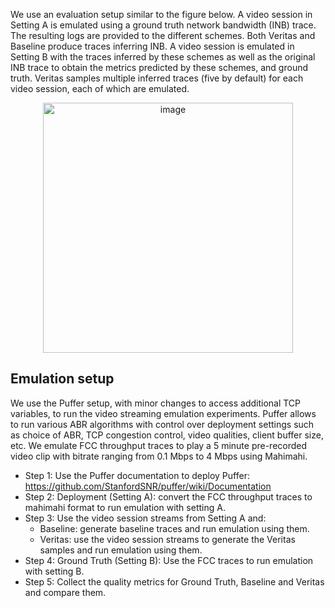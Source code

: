 We use an evaluation setup similar to the figure below. A video session in Setting A is emulated using a ground truth network bandwidth (INB) trace. The resulting logs are provided to the different schemes. Both Veritas and Baseline produce traces
inferring INB. A video session is emulated in Setting B with the traces inferred by these schemes as well as the original INB trace
to obtain the metrics predicted by these schemes, and ground truth. Veritas samples multiple inferred traces (five by default) for each video session, each of which are emulated.

<p align="center">
<img width="400" alt="image" src="https://github.com/Purdue-ISL/Veritas/assets/19619070/65781240-dc13-40e9-a39e-5b56ead0aeb4">
</p>

## Emulation setup
We use the Puffer setup, with minor changes to access additional TCP variables, to run the video streaming emulation experiments. 
Puffer allows to run various ABR algorithms with control over deployment settings such as choice of ABR, TCP congestion control, 
video qualities, client buffer size, etc. We emulate FCC throughput traces to play a 5 minute pre-recorded video clip with bitrate 
ranging from 0.1 Mbps to 4 Mbps using Mahimahi.

- Step 1: Use the Puffer documentation to deploy Puffer: https://github.com/StanfordSNR/puffer/wiki/Documentation
- Step 2: Deployment (Setting A): convert the FCC throughput traces to mahimahi format to run emulation with setting A.
- Step 3: Use the video session streams from Setting A and:
  - Baseline: generate baseline traces and run emulation using them.
  - Veritas: use the video session streams to generate the Veritas samples and run emulation using them.
- Step 4: Ground Truth (Setting B): Use the FCC traces to run emulation with setting B.
- Step 5: Collect the quality metrics for Ground Truth, Baseline and Veritas and compare them.


